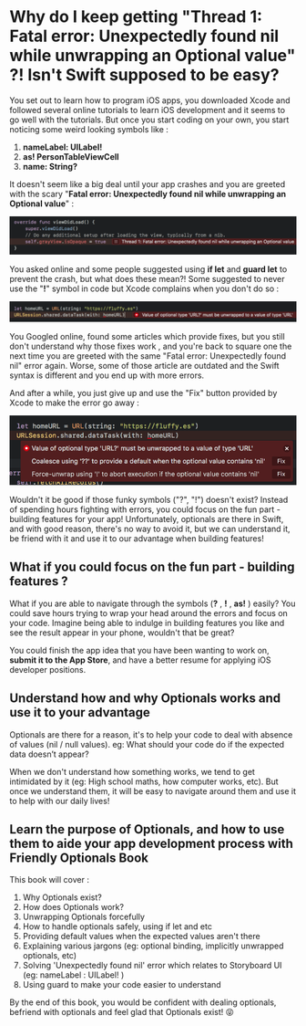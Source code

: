 # Why do I keep getting "Thread 1: Fatal error: Unexpectedly found nil while unwrapping an Optional value" ?! Isn't Swift supposed to be easy?



You set out to learn how to program iOS apps, you downloaded Xcode and followed several online tutorials to learn iOS development and it seems to go well with the tutorials. But once you start coding on your own, you start noticing some weird looking symbols like :

1. **nameLabel: UILabel!**
2. **as! PersonTableViewCell** 
3. **name: String?**



It doesn't seem like a big deal until your app crashes and you are greeted with the scary "**Fatal error: Unexpectedly found nil while unwrapping an Optional value**" : 

![classicError](pitch_img/classicError.png)



You asked online and some people suggested using **if let** and **guard let** to prevent the crash, but what does these mean?! Some suggested to never use the "**!**" symbol in code but Xcode complains when you don't do so : 

![mustBeUnwrapped](pitch_img/mustBeUnwrapped.png)



You Googled online, found some articles which provide fixes, but you still don't understand why those fixes work , and you're back to square one the next time you are greeted with the same "Fatal error: Unexpectedly found nil" error again. Worse, some of those article are outdated and the Swift syntax is different and you end up with more errors.



And after a while, you just give up and use the "Fix" button provided by Xcode to make the error go away : 

![autoFix](pitch_img/autoFix.png)



Wouldn't it be good if those funky symbols ("?", "!") doesn't exist? Instead of spending hours fighting with errors, you could focus on the fun part - building features for your app! Unfortunately, optionals are there in Swift, and with good reason, there's no way to avoid it, but we can understand it, be friend with it and use it to our advantage when building features!



## What if you could focus on the fun part - building features ?

What if you are able to navigate through the symbols (**?** , **!** , **as!** ) easily? You could save hours trying to wrap your head around the errors and focus on your code. Imagine being able to indulge in building features you like and see the result appear in your phone, wouldn't that be great? 



You could finish the app idea that you have been wanting to work on, **submit it to the App Store**, and have a better resume for applying iOS developer positions.



## Understand how and why Optionals works and use it to your advantage

Optionals are there for a reason, it's to help your code to deal with absence of values (nil / null values). eg: What should your code do if the expected data doesn’t appear?



When we don't understand how something works, we tend to get intimidated by it (eg: High school maths, how computer works, etc). But once we understand them, it will be easy to navigate around them and use it to help with our daily lives!



## Learn the purpose of Optionals, and how to use them to aide your app development process with Friendly Optionals Book

This book will cover :

1. Why Optionals exist?
2. How does Optionals work?
3. Unwrapping Optionals forcefully
4. How to handle optionals safely, using if let and etc
5. Providing default values when the expected values aren't there
6. Explaining various jargons (eg: optional binding, implicitly unwrapped optionals, etc)
7. Solving 'Unexpectedly found nil' error which relates to Storyboard UI (eg: nameLabel : UILabel! )
8. Using guard to make your code easier to understand



By the end of this book, you would be confident with dealing optionals, befriend with optionals and feel glad that Optionals exist! 😝







